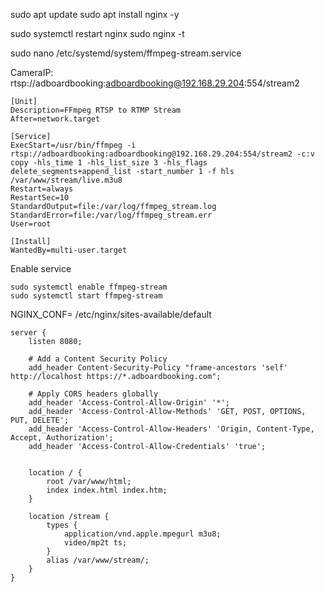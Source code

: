 sudo apt update
sudo apt install nginx -y

sudo systemctl restart nginx
sudo nginx -t

sudo nano /etc/systemd/system/ffmpeg-stream.service

CameraIP: rtsp://adboardbooking:adboardbooking@192.168.29.204:554/stream2

```
[Unit]
Description=FFmpeg RTSP to RTMP Stream
After=network.target

[Service]
ExecStart=/usr/bin/ffmpeg -i rtsp://adboardbooking:adboardbooking@192.168.29.204:554/stream2 -c:v copy -hls_time 1 -hls_list_size 3 -hls_flags delete_segments+append_list -start_number 1 -f hls /var/www/stream/live.m3u8
Restart=always
RestartSec=10
StandardOutput=file:/var/log/ffmpeg_stream.log
StandardError=file:/var/log/ffmpeg_stream.err
User=root

[Install]
WantedBy=multi-user.target
```

Enable service
```
sudo systemctl enable ffmpeg-stream
sudo systemctl start ffmpeg-stream
```


NGINX_CONF= /etc/nginx/sites-available/default 

```
server {
    listen 8080;

    # Add a Content Security Policy
    add_header Content-Security-Policy "frame-ancestors 'self' http://localhost https://*.adboardbooking.com";

    # Apply CORS headers globally
    add_header 'Access-Control-Allow-Origin' '*';
    add_header 'Access-Control-Allow-Methods' 'GET, POST, OPTIONS, PUT, DELETE';
    add_header 'Access-Control-Allow-Headers' 'Origin, Content-Type, Accept, Authorization';
    add_header 'Access-Control-Allow-Credentials' 'true';

   
    location / {
        root /var/www/html;
        index index.html index.htm;
    }

    location /stream {
        types {
            application/vnd.apple.mpegurl m3u8;
            video/mp2t ts;
        }
        alias /var/www/stream/;
    }
}

